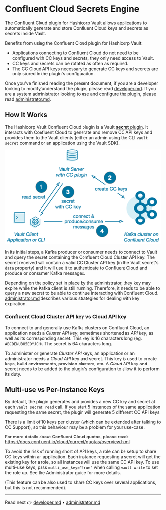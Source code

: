 # Confluent Cloud Secrets Engine

The Confluent Cloud plugin for Hashicorp Vault allows applications to automatically generate and store Confluent Cloud keys and secrets as secrets inside Vault.

Benefits from using the Confluent Cloud plugin for Hashicorp Vault:

- Applications connecting to Confluent Cloud do not need to be configured with CC keys and secrets, they only need access to Vault.
- CC keys and secrets can be rotated as often as required.
- The CC Cloud API keys necessary to generate CC keys and secrets are only stored in the plugin's configuration.

Once you've finished reading the present document, if you are a developer looking to modify/understand the plugin, please read [developer.md](developer.md). If you are a system administrator looking to use and configure the plugin, please read [administrator.md](administrator.md).

## How It Works

The Hashicorp Vault Confluent Cloud plugin is a Vault [**secret** plugin](https://developer.hashicorp.com/vault/docs/plugins). It interacts with Confluent Cloud to generate and remove CC API keys and provides them to the Vault clients (either an admin using the CLI `vault secret` command or an application using the Vault SDK).

![](./img/vault-plugin.png)

In its initial steps, a Kafka producer or consumer needs to connect to Vault and query the secret containing the Confluent Cloud Cluster API key. The secret received will contain a valid CC Cluster API key (in the Vault secret's `data` property) and it will use it to authenticate to Confluent Cloud and produce or consumer Kafka messages. 

Depending on the policy set in place by the administrator, they key may expire while the Kafka client is still running. Therefore, it needs to be able to query a new secret to be able to continue interacting with Confluent Cloud. [administrator.md](administrator.md) describes various strategies for dealing with key expiration. 

### Confluent Cloud Cluster API key vs Cloud API key

To connect to and generally use Kafka clusters on Confluent Cloud, an application needs a *Cluster API key*, sometimes shortened as *API key*, as well as its corresponding secret. This key is 16 characters long (eg. `ABCDENUBU5EOYJCH`). The secret is 64 characters long.

To administer or generate *Cluster API* keys, an application or an administrator needs a *Cloud API* key and secret. This key is used to create keys, build environments, provision clusters, etc. A *Cloud API* key and secret needs to be added to the plugin's configuration to allow it to perform its duty. 

## Multi-use vs Per-Instance Keys

By default, the plugin generates and provides a new CC key and secret at each `vault secret read` call. If you start 5 instances of the same application requesting the same secret, the plugin will generate 5 different CC API keys

There is a limit of 10 keys per cluster (which can be extended after talking to CC Support), so this behaviour may be a problem for your use-case. 

For more details about Confluent Cloud quotas, please read: https://docs.confluent.io/cloud/current/quotas/overview.html

To avoid the risk of running short of API keys, a role can be setup to share CC keys within an application. Each instance requesting a secret will get the existing key for a role, so all instances will use the same CC API key. To use multi-use keys, pass `multi_use_key="true"` when calling `vault write` to set the role up. See the Administrator guide for more details.  

(This feature can be also used to share CC keys over several applications, but this is not recommended).

---
Read next 👉 [developer.md](developer.md) • [administrator.md](administrator.md)
